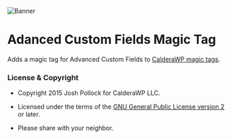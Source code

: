 ![Banner](https://calderawp.com/wp-content/uploads/2015/04/cwp-logo-horizontal.png)

Adanced Custom Fields Magic Tag
===============================

Adds a magic tag for Advanced Custom Fields to [CalderaWP magic tags](https://github.com/CalderaWP/magic-tags).

### License & Copyright
* Copyright 2015 Josh Pollock for CalderaWP LLC.

* Licensed under the terms of the [GNU General Public License version 2](http://www.gnu.org/licenses/gpl-2.0.html) or later.

* Please share with your neighbor.

